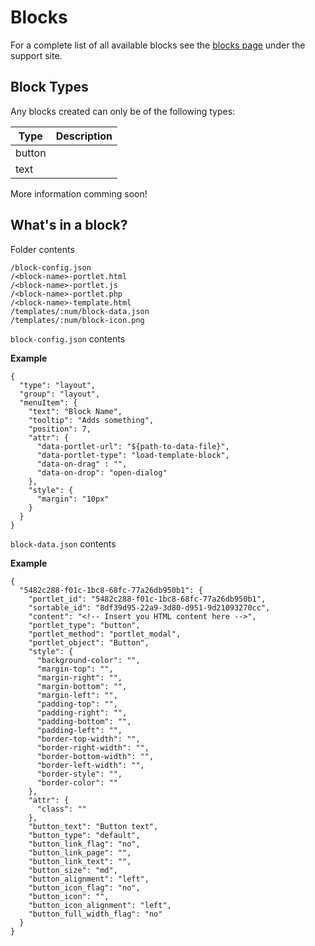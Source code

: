 Blocks 
=======

For a complete list of all available blocks see the [blocks page](http://support.pagestudocms.com/general/blocks.html#available-blocks) under the support site.

## Block Types 

Any blocks created can only be of the following types:

Type | Description
 --- | --- 
button | 
text   | 

More information comming soon!

## What's in a block?

Folder contents 

```
/block-config.json
/<block-name>-portlet.html
/<block-name>-portlet.js
/<block-name>-portlet.php
/<block-name>-template.html
/templates/:num/block-data.json
/templates/:num/block-icon.png
```

`block-config.json` contents 

**Example** 

```
{
  "type": "layout",
  "group": "layout",
  "menuItem": {
    "text": "Block Name",
    "tooltip": "Adds something",
    "position": 7,
    "attr": {
      "data-portlet-url": "${path-to-data-file}",
      "data-portlet-type": "load-template-block",
      "data-on-drag" : "",
      "data-on-drop": "open-dialog"
    },
    "style": {
      "margin": "10px"
    }
  }
}
```

`block-data.json` contents

**Example**

```
{
  "5482c288-f01c-1bc8-68fc-77a26db950b1": {
    "portlet_id": "5482c288-f01c-1bc8-68fc-77a26db950b1",
    "sortable_id": "8df39d95-22a9-3d80-d951-9d21093270cc",
    "content": "<!-- Insert you HTML content here -->",
    "portlet_type": "button",
    "portlet_method": "portlet_modal",
    "portlet_object": "Button",
    "style": {
      "background-color": "",
      "margin-top": "",
      "margin-right": "",
      "margin-bottom": "",
      "margin-left": "",
      "padding-top": "",
      "padding-right": "",
      "padding-bottom": "",
      "padding-left": "",
      "border-top-width": "",
      "border-right-width": "",
      "border-bottom-width": "",
      "border-left-width": "",
      "border-style": "",
      "border-color": ""
    },
    "attr": {
      "class": ""
    },
    "button_text": "Button text",
    "button_type": "default",
    "button_link_flag": "no",
    "button_link_page": "",
    "button_link_text": "",
    "button_size": "md",
    "button_alignment": "left",
    "button_icon_flag": "no",
    "button_icon": "",
    "button_icon_alignment": "left",
    "button_full_width_flag": "no"
  }
}
```
